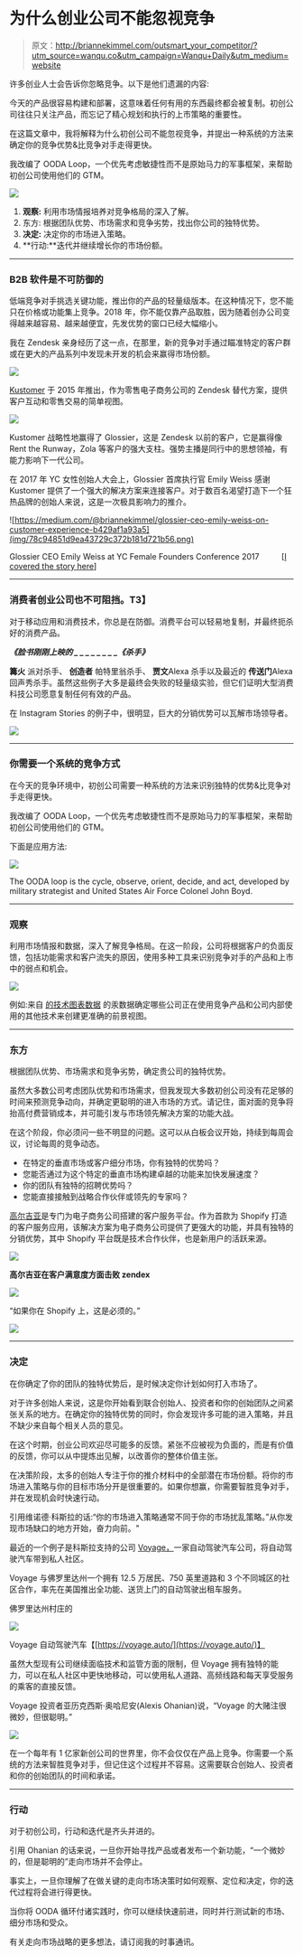 # 为什么创业公司不能忽视竞争

> 原文：<http://briannekimmel.com/outsmart_your_competitor/?utm_source=wanqu.co&utm_campaign=Wanqu+Daily&utm_medium=website>

许多创业人士会告诉你忽略竞争。以下是他们遗漏的内容:

今天的产品很容易构建和部署，这意味着任何有用的东西最终都会被复制。初创公司往往只关注产品，而忘记了精心规划和执行的上市策略的重要性。

在这篇文章中，我将解释为什么初创公司不能忽视竞争，并提出一种系统的方法来确定你的竞争优势&比竞争对手走得更快。

我改编了 OODA Loop，一个优先考虑敏捷性而不是原始马力的军事框架，来帮助初创公司使用他们的 GTM。

![](img/fdab39c4194dc4ac6c899d6eda5a3593.png)

1.  **观察:** 利用市场情报培养对竞争格局的深入了解。
2.  东方: 根据团队优势、市场需求和竞争劣势，找出你公司的独特优势。
3.  **决定:** 决定你的市场进入策略。
4.  **行动:**迭代并继续增长你的市场份额。

* * *

### B2B 软件是不可防御的

低端竞争对手挑选关键功能，推出你的产品的轻量级版本。在这种情况下，您不能只在价格或功能集上竞争。2018 年，你不能仅靠产品取胜，因为随着创办公司变得越来越容易、越来越便宜，先发优势的窗口已经大幅缩小。

我在 Zendesk 亲身经历了这一点，在那里，新的竞争对手通过瞄准特定的客户群或在更大的产品系列中发现未开发的机会来赢得市场份额。

![](img/87d723023a5eff1bf1cf6524d1b3a4ea.png)

[Kustomer](https://www.kustomer.com/) 于 2015 年推出，作为零售电子商务公司的 Zendesk 替代方案，提供客户互动和零售交易的简单视图。

![](img/23a0b0fbf14fdd760004b8525835d668.png)

Kustomer 战略性地赢得了 Glossier，这是 Zendesk 以前的客户，它是赢得像 Rent the Runway，Zola 等客户的强大支柱。强势主播是同行中的思想领袖，有能力影响下一代公司。

在 2017 年 YC 女性创始人大会上，Glossier 首席执行官 Emily Weiss 感谢 Kustomer 提供了一个强大的解决方案来连接客户。对于数百名渴望打造下一个狂热品牌的创始人来说，这是一次极具影响力的推介。

![https://medium.com/@briannekimmel/glossier-ceo-emily-weiss-on-customer-experience-b429af1a93a5](img/78c94851d9ea43729c372b181d721b56.png)

Glossier CEO Emily Weiss at YC Female Founders Conference 2017          [[I covered the story here](https://medium.com/@briannekimmel/glossier-ceo-emily-weiss-on-customer-experience-b429af1a93a5)]



* * *

### 消费者创业公司也不可阻挡。T3】

对于移动应用和消费技术，你总是在防御。消费平台可以轻易地复制，并最终扼杀好的消费产品。

***《脸书刚刚上映的 _ _ _ _ _ _ _ _《杀手》***

**篝火** 派对杀手、 **创造者** 帕特里翁杀手、 **贾文**Alexa 杀手以及最近的 **传送门**Alexa 回声秀杀手。虽然这些例子大多是最终会失败的轻量级实验，但它们证明大型消费科技公司愿意复制任何有效的产品。

在 Instagram Stories 的例子中，很明显，巨大的分销优势可以瓦解市场领导者。

![](img/d7a8bdad55eceb639180edab66a48f7a.png)

* * *

### 你需要一个系统的竞争方式

在今天的竞争环境中，初创公司需要一种系统的方法来识别独特的优势&比竞争对手走得更快。

我改编了 OODA Loop，一个优先考虑敏捷性而不是原始马力的军事框架，来帮助初创公司使用他们的 GTM。

下面是应用方法:

![](img/fdab39c4194dc4ac6c899d6eda5a3593.png)

The OODA loop is the cycle, observe, orient, decide, and act, developed by military strategist and United States Air Force Colonel John Boyd.



* * *

### **观察**

利用市场情报和数据，深入了解竞争格局。在这一阶段，公司将根据客户的负面反馈，包括功能需求和客户流失的原因，使用多种工具来识别竞争对手的产品和上市中的弱点和机会。

![](img/2948918709ad937f78a6ed1b4b563a11.png)

例如:来自 [的技术图表数据](https://hgdata.com/) 的汞数据确定哪些公司正在使用竞争产品和公司内部使用的其他技术来创建更准确的前景视图。

* * *

### 东方

根据团队优势、市场需求和竞争劣势，确定贵公司的独特优势。

虽然大多数公司考虑团队优势和市场需求，但我发现大多数初创公司没有花足够的时间来预测竞争动向，并确定更聪明的进入市场的方式。请记住，面对面的竞争将抬高付费营销成本，并可能引发与市场领先解决方案的功能大战。

在这个阶段，你必须问一些不明显的问题。这可以从白板会议开始，持续到每周会议，讨论每周的竞争动态。

*   在特定的垂直市场或客户细分市场，你有独特的优势吗？
*   您能否通过为这个特定的垂直市场构建卓越的功能来加快发展速度？
*   你的团队有独特的招聘优势吗？
*   您能直接接触到战略合作伙伴或领先的专家吗？

[高尔吉亚](https://gorgias.io/)是专门为电子商务公司搭建的客户服务平台。作为首款为 Shopify 打造的客户服务应用，该解决方案为电子商务公司提供了更强大的功能，并具有独特的分销优势，其中 Shopify 平台既是技术合作伙伴，也是新用户的活跃来源。

![](img/828614b932e076845fa4f29d1da66fa1.png)

**高尔吉亚在客户满意度方面击败 zendex**

![](img/0abac4b155566b3b105c4076f66b9be3.png)

“如果你在 Shopify 上，这是必须的。”

![](img/f34ce5fbb0620f6fe14dfef619a89fbf.png)

* * *

### 决定

在你确定了你的团队的独特优势后，是时候决定你计划如何打入市场了。

对于许多创始人来说，这是你开始看到联合创始人、投资者和你的创始团队之间紧张关系的地方。在确定你的独特优势的同时，你会发现许多可能的进入策略，并且不缺少来自每个相关人员的意见。

在这个时期，创业公司欢迎尽可能多的反馈。紧张不应被视为负面的，而是有价值的反馈，你可以从中提炼出见解，以改善你的整体价值主张。

在决策阶段，太多的创始人专注于你的推介材料中的全部潜在市场份额。将你的市场进入策略与你的目标市场分开是很重要的。如果你想赢，你需要智胜竞争对手，并在发现机会时快速行动。

引用维诺德·科斯拉的话:“你的市场进入策略通常不同于你的市场扰乱策略。”从你发现市场缺口的地方开始，奋力向前。"

最近的一个例子是科斯拉支持的公司 [Voyage，](https://voyage.auto/about/)一家自动驾驶汽车公司，将自动驾驶汽车带到私人社区。

Voyage 与佛罗里达州一个拥有 12.5 万居民、750 英里道路和 3 个不同城区的社区合作，率先在美国推出全功能、送货上门的自动驾驶出租车服务。

佛罗里达州村庄的

![](img/ee4597aa03ad1778dc63e3714ad3b788.png)

Voyage 自动驾驶汽车【[https://voyage.auto/](https://voyage.auto/)】



虽然大型现有公司继续面临技术和监管方面的限制，但 Voyage 拥有独特的能力，可以在私人社区中更快地移动，可以使用私人道路、高频线路和每天享受服务的乘客的直接反馈。

Voyage 投资者亚历克西斯·奥哈尼安(Alexis Ohanian)说，“Voyage 的大赌注很微妙，但很聪明。”

![](img/a3fa26af9bcf9a601f61a8de0b831d96.png)

在一个每年有 1 亿家新创公司的世界里，你不会仅仅在产品上竞争。你需要一个系统的方法来智胜竞争对手，但记住这个过程并不容易。这需要联合创始人、投资者和你的创始团队的时间和承诺。

* * *

### **行动**

对于初创公司，行动和迭代是齐头并进的。

引用 Ohanian 的话来说，一旦你开始寻找产品或者发布一个新功能，“一个微妙的，但是聪明的”走向市场并不会停止。

事实上，一旦你理解了在做关键的走向市场决策时如何观察、定位和决定，你的迭代过程将会进行得更快。

当你将 OODA 循环付诸实践时，你可以继续快速前进，同时并行测试新的市场、细分市场和受众。

有关走向市场战略的更多想法，请订阅我的时事通讯。